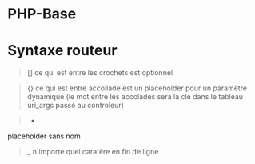 # PHP-Base

# Syntaxe routeur

> []
ce qui est entre les crochets est optionnel

> {}
ce qui est entre accollade est un placeholder pour un paramètre dynamique (le mot entre les accolades sera la clé dans le tableau uri_args passé au controleur)

> *
placeholder sans nom

> _
n'importe quel caratère en fin de ligne
